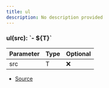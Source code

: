 ```yaml
---
title: ul
description: No description provided
---
```



### ul(src): \`\- \$\{T}\`

| Parameter | Type | Optional |
| ----------- | ----------- | ----------- |
| src | T | ❌ |


- [Source](https://github.com/neplextech/micro-docgen/blob/371ee6a0b1da9f772b4a8da6879190804ab8453b/src/utils/md.ts#L74)
